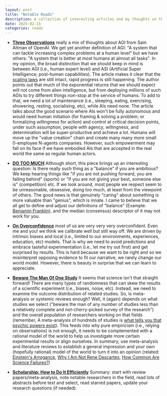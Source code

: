 ```yaml
---
layout: post
title: "Notable Reads"
description: A collection of interesting articles and my thoughts on them
date: 2025-02-15
categories: reads
---
```


- **[Three Observations](https://blog.samaltman.com/three-observations)**
    really a mix of thoughts about AGI from Sam Altman of OpenAI. We get yet another definition of AGI: "A system that can tackle increasing complex problems at a human level" but we have others: "A system that is better at most humans at almost all tasks". In my opinion, the broad distinction that we should keep in mind is between AGI (i.e., human expert level) and ASI (Artificial Super Intelligence; post-human capabilities). The article makes it clear that the [scaling laws](https://gwern.net/scaling-hypothesis) are still intact, rapid progress is still happening. The author points out that much of the exponential returns that we should expect will not come from alien intelligence, but from deploying millions of such AGIs to try different things non-stop at the service of humans. To add to that, we need a lot of maintenance (i.e., sleeping, eating, exercising, showering, resting, socialising, etc), while AIs need none. The article talks about the good scenario where AIs won't be fully autonomous and would need human initiation (for framing & solving a problem; or formalizing willingness for action) and control at critical decision points, under such assumption, people with agency, willingness, and determination will be super-productive and achieve a lot. Humans will move up the "value creation" chain and create many many more small 0-employee N-agents companies. However, such empowerment may fall on its face if we have embodied AIs that are accepted in the real world the same as regular human actors.

- **[DO TOO MUCH](https://alexw.substack.com/p/do-too-much)**
    Although short, this piece brings up an interesting question: Is there really such thing as a "balance" if you are ambitious? We keep hearing things like "if you are not pushing forward, you are falling behind" (sports) or "If you are not giving your best, someone else is" (competition) etc. If we look around, most people we respect seem to be unreasonable, obsessive, doing too much, at least from the viewpoint of others. The good news is that genuinely "caring" about something is more valuable than "genius", which is innate. I came to believe that we all get to define and adjust our definitions of "balance" (Example: [Benjamin Franklin](https://theselfstyledlife.com/wp-content/uploads/2011/06/franklin-schedule.jpg)), and the median (consensus) descriptor of it may not work for you.

- **[On Overconfidence](https://www.lesswrong.com/s/TQW9brvXJ5Fajorr4/p/CcyGR3pp3FCDuW6Pf)**
    most of us are very very very overconfident. Even me and you! we think we calibrate well but still way off. We are driven by intrinsic biases and local (i.e., limited to our environments, experiences, education, etc) models. That is why we need to avoid predictions and embrace tasteful experimentation (i.e., let me try out first) and get surprised by results. This is hard because we want to be right and so we misinterpret opposing evidence to fit our narrative, we rarely change our world model. However, there is beauty in surprise that we can learn to appreciate.

- **[Beware The Man Of One Study](https://www.lesswrong.com/s/BQBqPowfxjvoee8jw/p/ythFNoiAotjvuEGkg)**
    It seems that science isn't that straight forward! There are many types of randomness that can skew the results of a scientific experiment (i.e., biases, noise, etc). Instead, we need to examine the outcome distribution of related studies. So, Is meta-analysis or systemic reviews enough? Well, it (again) depends on what studies we select ("beware the man of any number of studies less than a relatively complete and not-cherry-picked survey of the research") and the overall population of researchers working on that fields (remember, A meta-analysis of hundreds of studies is [what tells you that psychic powers exist](https://slatestarcodex.com/2014/04/28/the-control-group-is-out-of-control/)). This feeds into why pure empiricism (i.e., relying on observations) is not enough, it needs to be complemented with a rational model of the world to help us investigate more certain experimental results or align ourselves. In summary, use meta-analysis and literature reviews to establish a general impression and your own (hopefully rational) model of the world to turn it into an opinion (related: [Einstein's Arrogance](https://www.lesswrong.com/posts/MwQRucYo6BZZwjKE7/einstein-s-arrogance), [Why I Am Not Rene Descartes](https://slatestarcodex.com/2014/11/27/why-i-am-not-rene-descartes), [How Common Are Science Failures?](https://www.lesswrong.com/posts/Sd2r7H8bCmd9ChGbX/how-common-are-science-failures))

- **[Scholarship: How to Do It Efficiently](https://www.lesswrong.com/posts/37sHjeisS9uJufi4u/scholarship-how-to-do-it-efficiently)**
    Summary: start with review papers/meta-analysis, note notable researchers in the field, read lots of abstracts before text and select, read starred papers, update your research questions (if needed). 